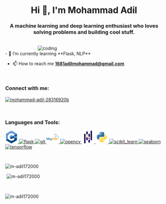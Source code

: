 <h1 align="center">Hi 👋, I'm Mohammad Adil</h1>
<h3 align="center">A machine learning and deep learning enthusiast who loves solving problems and building cool stuff.</h3>
<br>
<img align="right" alt="coding" width="400"		src="https://media1.giphy.com/media/v1.Y2lkPTc5MGI3NjExd21nNXByandqMmFhNXA2Nm1qc3l1OTBjdmZuazIwNTQ5M25neXU0MSZlcD12MV9pbnRlcm5hbF9naWZfYnlfaWQmY3Q9Zw/qgQUggAC3Pfv687qPC/giphy.gif">

<br>
- 🌱 I’m currently learning **Flask, NLP**


- 📫 How to reach me **1681adilmohammad@gmail.com**

<br>
<h3 align="left">Connect with me:</h3>
<p align="left">
<a href="https://linkedin.com/in/mohammad-adil-28316920b" target="blank"><img align="center" src="https://raw.githubusercontent.com/rahuldkjain/github-profile-readme-generator/master/src/images/icons/Social/linked-in-alt.svg" alt="mohammad-adil-28316920b" height="30" width="40" /></a>
</p>

<br>
<h3 align="left">Languages and Tools:</h3>
<p align="left"> <a href="https://www.w3schools.com/cpp/" target="_blank" rel="noreferrer"> <img src="https://raw.githubusercontent.com/devicons/devicon/master/icons/cplusplus/cplusplus-original.svg" alt="cplusplus" width="40" height="40"/> </a> <a href="https://flask.palletsprojects.com/" target="_blank" rel="noreferrer"> <img src="https://www.vectorlogo.zone/logos/pocoo_flask/pocoo_flask-icon.svg" alt="flask" width="40" height="40"/> </a> <a href="https://git-scm.com/" target="_blank" rel="noreferrer"> <img src="https://www.vectorlogo.zone/logos/git-scm/git-scm-icon.svg" alt="git" width="40" height="40"/> </a> <a href="https://www.mysql.com/" target="_blank" rel="noreferrer"> <img src="https://raw.githubusercontent.com/devicons/devicon/master/icons/mysql/mysql-original-wordmark.svg" alt="mysql" width="40" height="40"/> </a> <a href="https://opencv.org/" target="_blank" rel="noreferrer"> <img src="https://www.vectorlogo.zone/logos/opencv/opencv-icon.svg" alt="opencv" width="40" height="40"/> </a> <a href="https://pandas.pydata.org/" target="_blank" rel="noreferrer"> <img src="https://raw.githubusercontent.com/devicons/devicon/2ae2a900d2f041da66e950e4d48052658d850630/icons/pandas/pandas-original.svg" alt="pandas" width="40" height="40"/> </a> <a href="https://www.python.org" target="_blank" rel="noreferrer"> <img src="https://raw.githubusercontent.com/devicons/devicon/master/icons/python/python-original.svg" alt="python" width="40" height="40"/> </a> <a href="https://scikit-learn.org/" target="_blank" rel="noreferrer"> <img src="https://upload.wikimedia.org/wikipedia/commons/0/05/Scikit_learn_logo_small.svg" alt="scikit_learn" width="40" height="40"/> </a> <a href="https://seaborn.pydata.org/" target="_blank" rel="noreferrer"> <img src="https://seaborn.pydata.org/_images/logo-mark-lightbg.svg" alt="seaborn" width="40" height="40"/> </a> <a href="https://www.tensorflow.org" target="_blank" rel="noreferrer"> <img src="https://www.vectorlogo.zone/logos/tensorflow/tensorflow-icon.svg" alt="tensorflow" width="40" height="40"/> </a> </p>


<br>
<p><img align="left" src="https://github-readme-stats.vercel.app/api/top-langs?username=m-adil172000&show_icons=true&locale=en&layout=compact" alt="m-adil172000" /></p>

<br>
<p>&nbsp;<img align="center" src="https://github-readme-stats.vercel.app/api?username=m-adil172000&show_icons=true&locale=en" alt="m-adil172000" /></p>

<br>
<p><img align="center" src="https://github-readme-streak-stats.herokuapp.com/?user=m-adil172000&" alt="m-adil172000" /></p>
